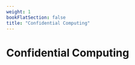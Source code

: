 ```yaml
---
weight: 1
bookFlatSection: false
title: "Confidential Computing"
---
```


# Confidential Computing



